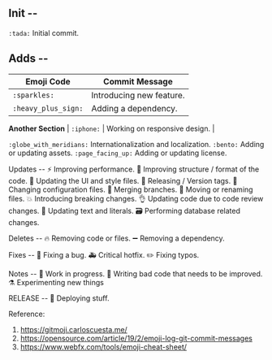 ## Init --
`:tada:` Initial commit.

## Adds --
| Emoji Code  | Commit Message |
| ------------- | ------------- |
| `:sparkles:`  | Introducing new feature. |
| `:heavy_plus_sign:`  | Adding a dependency.  |
 **Another Section**
| `:iphone:` | Working on responsive design. |
 
 
 
`:globe_with_meridians:` Internationalization and localization.
`:bento:` Adding or updating assets.
`:page_facing_up:` Adding or updating license.

Updates --
:zap: Improving performance.
:art: Improving structure / format of the code.
:lipstick: Updating the UI and style files.
:bookmark: Releasing / Version tags.
:wrench: Changing configuration files.
:twisted_rightwards_arrows: Merging branches.
:truck: Moving or renaming files.
:boom: Introducing breaking changes.
:ok_hand: Updating code due to code review changes.
:speech_balloon: Updating text and literals.
:card_file_box: Performing database related changes.

Deletes --
:fire: Removing code or files.
:heavy_minus_sign: Removing a dependency.

Fixes --
:bug: Fixing a bug.
:ambulance: Critical hotfix.
:pencil2: Fixing typos.

Notes --
:construction: Work in progress.
:poop: Writing bad code that needs to be improved.
:alembic: Experimenting new things

RELEASE --
:rocket: Deploying stuff.

Reference:
1. https://gitmoji.carloscuesta.me/
2. https://opensource.com/article/19/2/emoji-log-git-commit-messages
3. https://www.webfx.com/tools/emoji-cheat-sheet/
